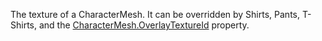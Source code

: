 The texture of a CharacterMesh. It can be overridden by Shirts, Pants, T-Shirts, and the [CharacterMesh.OverlayTextureId](https://developer.roblox.com/api-reference/property/CharacterMesh/OverlayTextureId) property.